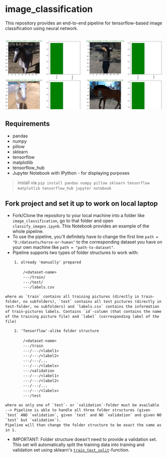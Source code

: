 # image_classification
This repository provides an end-to-end pipeline for tensorflow-based image classification using neural network.

<h2 align="center">
  <img src=https://github.com/papstchaka/image_classification/blob/master/assets/prediction_example.jpg alt="Prediction Example" width="800px" />
</h2>

## Requirements
* pandas
* numpy
* pillow
* sklearn
* tensorflow
* matplotlib
* tensorflow_hub
* Jupyter Notebook with IPython - for displaying purposes

> install via `pip install pandas numpy pillow sklearn tensorflow matplotlib tensorflow_hub jupyter notebook`

## Fork project and set it up to work on local laptop
* Fork/Clone the repository to your local machine into a folder like `image_classification`, go to that folder and open `classify_images.ipynb`. This Notebook provides an example of the whole pipeline.
* To use the pipeline, you'll definitely have to change the first line `path = "D:/datasets/horse-or-human"` to the corresponding dataset you have on your own machine like `path = "path-to-dataset"`.
* Pipeline supports two types of folder structures to work with:
```
    1. already 'manually' prepared

        /<dataset-name>
        ---/train/
        ---/test/
        ---/labels.csv
```

    where as `train` contains all training pictures (directly in train-folder, no subfolders), `test` contains all test pictures (directly in test-folder, no subfolders) and `labels.csv` contains the information of train-pictures labels. Contains `id`-column (that contains the name of the training picture file) and `label` (corresponding label of the file)

```
    2. 'Tensorflow'-alike folder structure

        /<dataset-name>
        ---/train
        ---/---/<label1>
        ---/---/<label2>
        ---/---/...
        ---/---/<labelx>
        ---/validation
        ---/---/<label1>
        ---/---/<label2>
        ---/---/...
        ---/---/<labelx>
        ---/test
```

    where as only one of `test`- or `validation`-folder must be available --> Pipeline is able to handle all three folder structures (given `test` AND `validation`, given `test` and NO `validation` and given NO `test` but `validation`).
    Pipeline will than change the folder structure to be exact the same as in 1.

* IMPORTANT: Folder structure doesn't need to provide a validation set. This set will automatically split the training data into training and validation set using sklearn's <a href="https://scikit-learn.org/stable/modules/generated/sklearn.model_selection.train_test_split.html" target="_blank">`train_test_split`</a>-function.